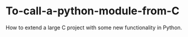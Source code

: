 # To-call-a-python-module-from-C
How to extend a large C project with some new functionality  in Python. 

